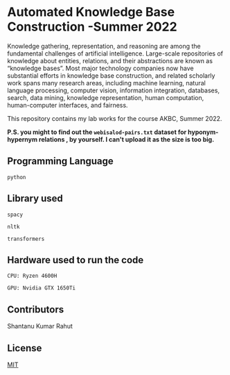 # Automated Knowledge Base Construction -Summer 2022

Knowledge gathering, representation, and reasoning are among the fundamental challenges of artificial intelligence. Large-scale repositories of knowledge about entities, relations, and their abstractions are known as “knowledge bases”. Most major technology companies now have substantial efforts in knowledge base construction, and related scholarly work spans many research areas, including machine learning, natural language processing, computer vision, information integration, databases, search, data mining, knowledge representation, human computation, human-computer interfaces, and fairness.

This repository contains my lab works for the course AKBC, Summer 2022.

**P.S. you might to find out the ```webisalod-pairs.txt``` dataset for hyponym-hypernym relations , by yourself. I can't upload it as the size is too big.**

## Programming Language
```python```

## Library used
```spacy```

```nltk```

```transformers```



## Hardware used to run the code

```CPU: Ryzen 4600H ```

```GPU: Nvidia GTX 1650Ti```

## Contributors
Shantanu Kumar Rahut

## License
[MIT](https://choosealicense.com/licenses/mit/)
